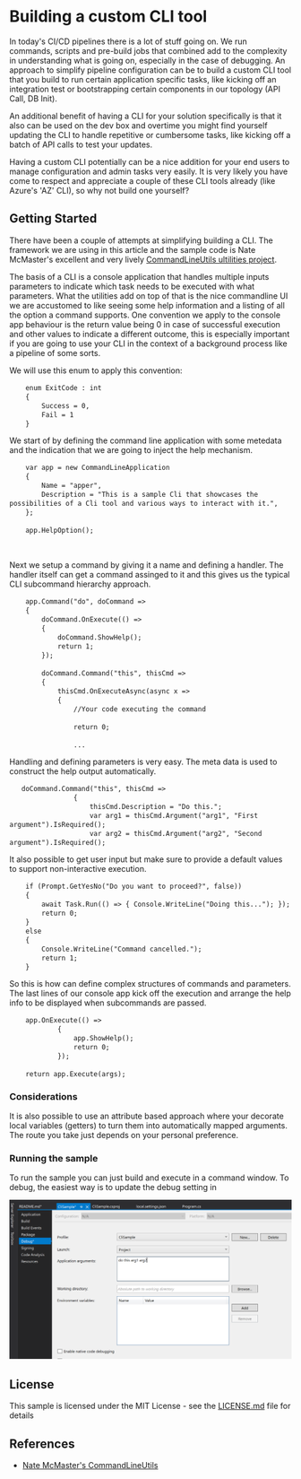 ﻿# Building a custom CLI tool

In today's CI/CD pipelines there is a lot of stuff going on. We run commands, scripts and pre-build jobs that combined add to the complexity in understanding what is going on, especially in the case of debugging. An approach to simplify pipeline configuration can be to build a custom CLI tool that you build to run certain application specific tasks, like kicking off an integration test or bootstrapping certain components in our topology (API Call, DB Init). 

An additional benefit of having a CLI for your solution specifically is that it also can be used on the dev box and overtime you might find yourself updating the CLI to handle repetitive or cumbersome tasks, like kicking off a batch of API calls to test your updates. 

Having a custom CLI potentially can be a nice addition for your end users to manage configuration and admin tasks very easily. It is very likely you have come to respect and appreciate a couple of these CLI tools already (like Azure's 'AZ' CLI), so why not build one yourself? 

## Getting Started

There have been a couple of attempts at simplifying building a CLI. The framework we are using in this article and the sample code is Nate McMaster's excellent and very lively [CommandLineUtils ultilities project](https://github.com/natemcmaster/CommandLineUtils). 

The basis of a CLI is a console application that handles multiple inputs parameters to indicate which task needs to be executed with what parameters. What the utilities add on top of that is the nice commandline UI we are accustomed to like seeing some help information and a listing of all the option a command supports. One convention we apply to the console app behaviour is the return value being 0 in case of successful execution and other values to indicate a different outcome, this is especially important if you are going to use your CLI in the context of a background process like a pipeline of some sorts. 

We will use this enum to apply this convention:
```
    enum ExitCode : int
    {
        Success = 0,
        Fail = 1
    }
 ```
We start of by defining the command line application with some metedata and the indication that we are going to inject the help mechanism.

```
    var app = new CommandLineApplication
    {
        Name = "apper",
        Description = "This is a sample Cli that showcases the possibilities of a Cli tool and various ways to interact with it.",
    };

    app.HelpOption();

    
```

Next we setup a command by giving it a name and defining a handler. The handler itself can get a command assinged to it and this gives us the typical CLI subcommand hierarchy approach.

```
    app.Command("do", doCommand =>
    {
        doCommand.OnExecute(() =>
        {
            doCommand.ShowHelp();
            return 1;
        });

        doCommand.Command("this", thisCmd =>
        {
            thisCmd.OnExecuteAsync(async x =>
            {
                //Your code executing the command
                
                return 0;

                ...
```

Handling and defining parameters is very easy. The meta data is used to construct the help output automatically. 

```
   doCommand.Command("this", thisCmd =>
                {
                    thisCmd.Description = "Do this.";
                    var arg1 = thisCmd.Argument("arg1", "First argument").IsRequired();
                    var arg2 = thisCmd.Argument("arg2", "Second argument").IsRequired();
```

It also possible to get user input but make sure to provide a default values to support non-interactive execution.

```
    if (Prompt.GetYesNo("Do you want to proceed?", false))
    {
        await Task.Run(() => { Console.WriteLine("Doing this..."); });
        return 0;
    }
    else
    {
        Console.WriteLine("Command cancelled.");
        return 1;
    }

```
So this is how can define complex structures of commands and parameters. The last lines of our console app kick off the execution and arrange the help info to be displayed when subcommands are passed.

```
    app.OnExecute(() =>
            {
                app.ShowHelp();
                return 0;
            });

    return app.Execute(args);
```


### Considerations

It is also possible to use an attribute based approach where your decorate local variables (getters) to turn them into automatically mapped arguments. The route you take just depends on your personal preference.

### Running the sample

To run the sample you can just build and execute in a command window. To debug, the easiest way is to update the debug setting in 

![alt text](https://github.com/valeryjacobs/CliSample/blob/master/DebugSetting.PNG "Debug setting to run Cli")

## License

This sample is licensed under the MIT License - see the [LICENSE.md](LICENSE.md) file for details

## References

* [Nate McMaster's CommandLineUtils](https://github.com/natemcmaster/CommandLineUtils)

